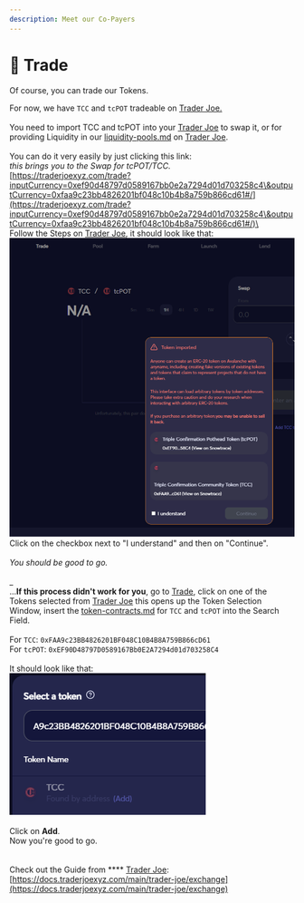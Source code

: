 ```yaml
---
description: Meet our Co-Payers
---
```


# 🚀 Trade

Of course, you can trade our Tokens.

For now, we have `TCC` and `tcPOT` tradeable on [Trader Joe.](https://traderjoexyz.com/home#/)\
\
You need to import TCC and tcPOT into your [Trader Joe](https://traderjoexyz.com/home#/) to swap it, or for providing Liquidity in our [liquidity-pools.md](liquidity-pools.md "mention") on [Trader Joe](https://traderjoexyz.com/home#/).\
\
You can do it very easily by just clicking this link:\
_this brings you to the Swap for tcPOT/TCC._\
[https://traderjoexyz.com/trade?inputCurrency=0xef90d48797d0589167bb0e2a7294d01d703258c4\&outputCurrency=0xfaa9c23bb4826201bf048c10b4b8a759b866cd61#/](https://traderjoexyz.com/trade?inputCurrency=0xef90d48797d0589167bb0e2a7294d01d703258c4\&outputCurrency=0xfaa9c23bb4826201bf048c10b4b8a759b866cd61#/)\
\
Follow the Steps on [Trader Joe](https://traderjoexyz.com/home#/), it should look like that:\
![](<../.gitbook/assets/image (1).png>)\
Click on the checkbox next to "I understand" and then on "Continue".\
\
_You should be good to go._ \
\
\_\
...**If this process didn't work for you**, go to [Trade](https://traderjoexyz.com/trade), click on one of the Tokens selected from [Trader Joe](https://traderjoexyz.com/home#/) this opens up the Token Selection Window, insert the [token-contracts.md](../about-us/token-contracts.md "mention") for `TCC` and `tcPOT` into the Search Field. \
\
For `TCC`: `0xFAA9c23BB4826201BF048C10B4B8A759B866cD61`\
For `tcPOT`: `0xEF90D48797D0589167Bb0E2A7294d01d703258C4`\
\
It should look like that:\
![](<../.gitbook/assets/image (2).png>)\
\
Click on **Add**.\
Now you're good to go.\
\
\
Check out the Guide from **** [Trader Joe](https://traderjoexyz.com/home#/): \
[https://docs.traderjoexyz.com/main/trader-joe/exchange](https://docs.traderjoexyz.com/main/trader-joe/exchange)
